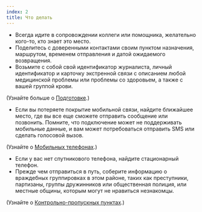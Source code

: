 ```yaml
---
index: 2
title: Что делать
---
```

* Всегда идите в сопровождении коллеги или помощника, желательно кого-то, кто знает это место.
* Поделитесь с доверенными контактами своим пунктом назначения, маршрутом, временем отправления и датой ожидаемого возвращения.
* Возьмите с собой свой идентификатор журналиста, личный идентификатор и карточку экстренной связи с описанием любой медицинской проблемы или проблемы со здоровьем, а также с вашей группой крови.

(Узнайте больше о [Подготовке](umbrella://travel/preparation).)

* Если вы потеряете покрытие мобильной связи, найдите ближайшее место, где вы все еще сможете отправить сообщение или позвонить. Помните, что подключение может не поддерживать мобильные данные, и вам может потребоваться отправить SMS или сделать голосовой вызов.

(Узнайте о [Мобильных телефонах](umbrella://communications/mobile-phones/beginner).)

* Если у вас нет спутникового телефона, найдите стационарный телефон.
* Прежде чем отправиться в путь, соберите информацию о враждебных группировках в этом районе, таких как преступники, партизаны, группы дружинников или общественная полиция, или местные общины, которым могут не нравиться незнакомцы.

(Узнайте о [Контрольно-пропускных пунктах](umbrella://travel/checkpoints).)